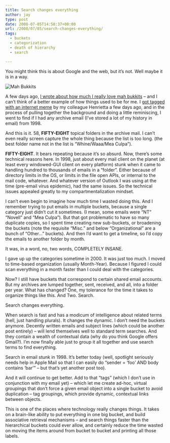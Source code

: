 ```yaml
---
title: Search changes everything
author: jay
type: post
date: 2008-07-05T14:58:37+00:00
url: /2008/07/05/search-changes-everything/
tags:
  - buckets
  - categorization
  - death of hierarchy
  - search

---
```

You might think this is about Google and the web, but it’s not. Well maybe it is in a way.

![Mah Bukkits][1]

A few days ago, [I wrote about how much I really love mah bukkits][2] &#8211; and I can’t think of a better example of how things used to be for me. I [got tagged with an internet meme][3] by my colleague Henrietta a few days ago, and in the process of pulling together the background and doing a little reminiscing, I went to find if I had any archive email (I’ve stored a lot of my history in email) from 1998.

And this is it. 58, **FIFTY-EIGHT** topical folders in the archive mail. I can’t even really screen capture the whole thing because the list is too long. (the best folder name not in the list is “Whine/Waaa/Mea Culpa”).

**FIFTY-EIGHT**. It bears repeating because it’s so absurd. Now, there’s some technical reasons here. In 1998, just about every mail client on the planet (at least every windowed-GUI client on every platform) stunk when it came to handling hundred to thousands of emails in a “folder”. Either because of directory limits in the OS, or limits in the file open APIs, or internal to the mail code, whatever. And whatever version of Outlook I was using at the time (pre-email virus epidemic), had the same issues. So the technical issues appealed greatly to my compartmentalization mindset.

I can’t even begin to imagine how much time I wasted doing this. And I remember trying to put emails in multiple buckets, because a single category just didn’t cut it sometimes. (I mean, some emails were “NT” “Novell” and “Mea Culpa”). But that got problematic to have so many duplicate copies, so I spent time creating new sub-buckets, or broadening the buckets (note the requisite “Misc.” and below “Organizational” are a bunch of “Other…” buckets). And then I’d want to get a timeline, so I’d copy the emails to another folder by month.

It was, in a word, no, two words, COMPLETELY INSANE.

I gave up up the categories sometime in 2000. It was just too much. I moved to time-based organization (usually Month-Year). Because I figured I could scan everything in a month faster than I could deal with the categories.

Now? I still have buckets that correspond to certain shared email accounts. But my archives are lumped together, sent, received, and all, into a folder per year. What has changed? One, my tolerance for the time it takes to organize things like this. And Two. Search.

Search changes everything.

When search is fast and has a modicum of intelligence about related terms (hell, just handling plurals). It changes the dynamic. I don’t need the buckets anymore. Decently written emails and subject lines (which could be another post entirely) &#8211; will lend themselves well to standard term searches. And they contain a wealth of contextual data (why do you think Google offers Gmail?). I’m now finally able just to group it all together and use search terms to find everything.

Search in email stunk in 1998. It’s better today (well, spotlight seriously needs help in Apple Mail so that I can easily do “sender = ‘foo’ AND body contains ‘bar’” &#8211; but that’s yet another post too).

And it will continue to get better. Add to that “tags” (which I don’t use in conjunction with my email yet) &#8211; which let me create ad-hoc, virtual groupings that don’t force a given email object into a single bucket to avoid duplication &#8211; tag groupings, which provide dynamic, contextual links between objects.

This is one of the places where technology really changes things. It takes on a brain-like ability to put everything in one big bucket, and build associative retrieval mechanisms &#8211; and search things faster than the hierarchical buckets could ever allow, and certainly reduce the time wasted on moving the items around from bucket to bucket and printing all those labels.

 [1]: http://sysadminrambles.files.wordpress.com/2008/07/vmware-fusionscreensnapz0051.jpg
 [2]: https://rambleon.org/2008/06/30/the-internets-be-stealin-mah-bukkits/
 [3]: http://droolkitty.com/2008/07/03/tagged/